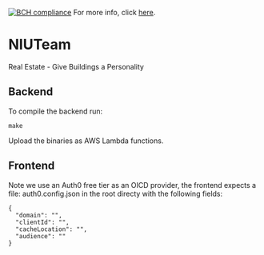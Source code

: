 [![BCH compliance](https://bettercodehub.com/edge/badge/OdysseyMomentum/NIUTeam?branch=main&token=b56aa973546fcea86a3885958be946bfce4c025f)](https://bettercodehub.com/) For more info, click [here](https://odysseymomentum.github.io).

# NIUTeam
Real Estate - Give Buildings a Personality

## Backend
To compile the backend run:

```
make
```

Upload the binaries as AWS Lambda functions. 


## Frontend

Note we use an Auth0 free tier as an OICD provider, the frontend expects a file: auth0.config.json in the root directy with the following fields:

```
{
  "domain": "",
  "clientId": "",
  "cacheLocation": "",
  "audience": ""
}
```
